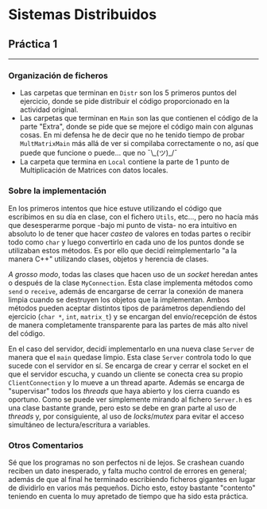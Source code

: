# Sistemas Distribuidos
## Práctica 1

---

### Organización de ficheros
- Las carpetas que terminan en `Distr` son los 5 primeros puntos del ejercicio, donde se pide distribuir el código proporcionado en la actividad original.
- Las carpetas que terminan en `Main` son las que contienen el código de la parte "Extra", donde se pide que se mejore el código main con algunas cosas. En mi defensa he de decir que no he tenido tiempo de probar `MultMatrixMain` más allá de ver si compilaba correctamente o no, así que puede que funcione o puede... que no ¯\\\_(ツ)_/¯
- La carpeta que termina en `Local` contiene la parte de 1 punto de Multiplicación de Matrices con datos locales.

### Sobre la implementación
En los primeros intentos que hice estuve utilizando el código que escribimos en su día en clase, con el fichero `Utils`, etc..., pero no hacía más que desesperarme porque -bajo mi punto de vista- no era intuitivo en absoluto lo de tener que hacer *casteo* de valores en todas partes o recibir todo como `char` y luego convertirlo en cada uno de los puntos donde se utilizaban estos métodos. Es por ello que decidí reimplementarlo "a la manera C++" utilizando clases, objetos y herencia de clases.

*A grosso modo*, todas las clases que hacen uso de un *socket* heredan antes o después de la clase `MyConnection`. Esta clase implementa métodos como `send` o `receive`, además de encargarse de cerrar la conexión de manera limpia cuando se destruyen los objetos que la implementan. Ambos métodos pueden aceptar distintos tipos de parámetros dependiendo del ejercicio (`char *`, `int`, `matrix_t`) y se encargan del envío/recepción de éstos de manera completamente transparente para las partes de más alto nivel del código.

En el caso del servidor, decidí implementarlo en una nueva clase `Server` de manera que el `main` quedase limpio. Esta clase `Server` controla todo lo que sucede con el servidor en sí. Se encarga de crear y cerrar el socket en el que el servidor escucha, y cuando un cliente se conecta crea su propio `ClientConnection` y lo mueve a un thread aparte. Además se encarga de "supervisar" todos los *threads* que haya abierto y los cierra cuando es oportuno. Como se puede ver simplemente mirando al fichero `Server.h` es una clase bastante grande, pero esto se debe en gran parte al uso de *threads* y, por consiguiente, al uso de *locks*/*mutex* para evitar el acceso simultáneo de lectura/escritura a variables.

### Otros Comentarios
Sé que los programas no son perfectos ni de lejos. Se crashean cuando reciben un dato inesperado, y falta mucho control de errores en general; además de que al final he terminado escribiendo ficheros gigantes en lugar de dividirlo en varios más pequeños. Dicho esto, estoy bastante "contento" teniendo en cuenta lo muy apretado de tiempo que ha sido esta práctica.